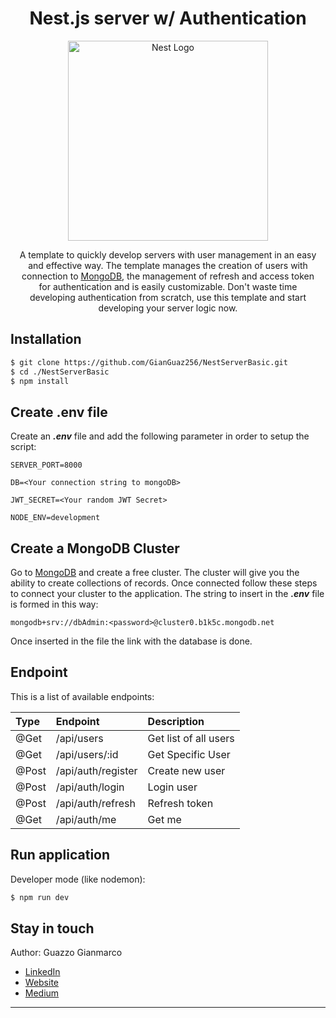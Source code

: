 <h1 align="center">
	Nest.js server w/ Authentication
</h1>

<p align="center">
  <a href="http://nestjs.com/" target="blank"><img src="https://nestjs.com/img/logo_text.svg" width="320" alt="Nest Logo" /></a>
</p>

<p align="center" style="margin: 10px">A template to quickly develop servers with user management in an easy and effective way. The template manages the creation of users with connection to <a href="https://www.mongodb.com">MongoDB</a>, the management of refresh and access token for authentication and is easily customizable. Don't waste time developing authentication from scratch, use this template and start developing your server logic now.</p>

<h2>
	Installation
</h2>

```bash
$ git clone https://github.com/GianGuaz256/NestServerBasic.git
$ cd ./NestServerBasic
$ npm install
```

<h2>
	Create .env file
</h2>

Create an **_.env_** file and add the following parameter in order to setup the script:

`SERVER_PORT=8000`

`DB=<Your connection string to mongoDB>`

`JWT_SECRET=<Your random JWT Secret>`

`NODE_ENV=development`

<h2>
	Create a MongoDB Cluster
</h2>

Go to <a href="https://www.mongodb.com">MongoDB</a> and create a free cluster. The cluster will give you the ability to create collections of records. Once connected follow these steps to connect your cluster to the application. The string to insert in the **_.env_** file is formed in this way: 

`mongodb+srv://dbAdmin:<password>@cluster0.b1k5c.mongodb.net`

Once inserted in the file the link with the database is done.

<h2>
	Endpoint
</h2>

This is a list of available endpoints:


| Type      | Endpoint | Description     |
| :---        |    :---   |          :--- |
| @Get      | /api/users      | Get list of all users   |
| @Get      | /api/users/:id      | Get Specific User   |
| @Post      | /api/auth/register      | Create new user   |
| @Post      | /api/auth/login      | Login user   |
| @Post      | /api/auth/refresh      | Refresh token   |
| @Get      | /api/auth/me      | Get me   |

<h2>
	Run application
</h2>

Developer mode (like nodemon):
```bash
$ npm run dev
```

<h2>
	Stay in touch
</h2>

Author: Guazzo Gianmarco
- <a href="https://www.linkedin.com/in/gianmarco-guazzo/">LinkedIn</a>
- <a href="https://www.blockacademy.it/">Website</a>
- <a href="https://guazzogianmarco.medium.com/">Medium</a>

---